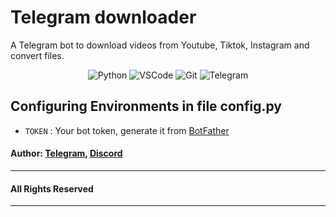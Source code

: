 # Telegram downloader
A Telegram bot to download videos from Youtube, Tiktok, Instagram and convert files.

<div align="center">
<img alt="Python" src="https://img.shields.io/badge/python-%2314354C.svg?&style=for-the-badge&logo=python&logoColor=white"/>
<img alt="VSCode" src="https://img.shields.io/badge/Visual%20Studio%20Code-0078d7.svg?style=for-the-badge&logo=visual-studio-code&logoColor=white"/>
<img alt="Git" src="https://img.shields.io/badge/git-%23F05033.svg?&style=for-the-badge&logo=git&logoColor=white"/>
<img alt="Telegram" src="https://img.shields.io/badge/Telegram-blue?&style=for-the-badge&logoColor=white&logo=telegram"/>
</div>



## Configuring Environments in file config.py
- `TOKEN` :  Your bot token, generate it from [BotFather](https://t.me/BotFather)

#### Author: [Telegram](https://t.me/qwoe1x), [Discord](https://discordapp.com/users/852586781727916073)
---
#### All Rights Reserved
---
